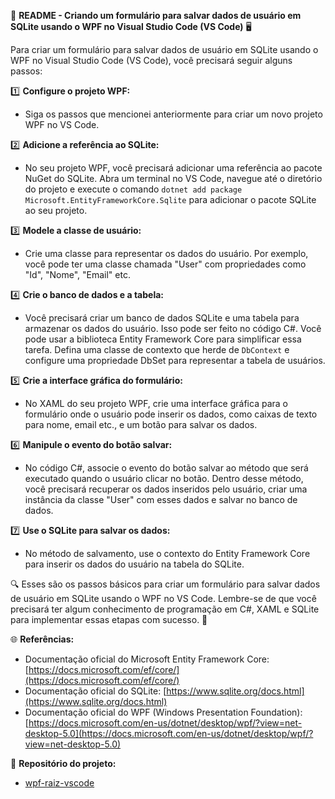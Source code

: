 📝 **README - Criando um formulário para salvar dados de usuário em SQLite usando o WPF no Visual Studio Code (VS Code)** 🖥️

Para criar um formulário para salvar dados de usuário em SQLite usando o WPF no Visual Studio Code (VS Code), você precisará seguir alguns passos:

1️⃣ **Configure o projeto WPF:**
   - Siga os passos que mencionei anteriormente para criar um novo projeto WPF no VS Code.

2️⃣ **Adicione a referência ao SQLite:**
   - No seu projeto WPF, você precisará adicionar uma referência ao pacote NuGet do SQLite. Abra um terminal no VS Code, navegue até o diretório do projeto e execute o comando `dotnet add package Microsoft.EntityFrameworkCore.Sqlite` para adicionar o pacote SQLite ao seu projeto.

3️⃣ **Modele a classe de usuário:**
   - Crie uma classe para representar os dados do usuário. Por exemplo, você pode ter uma classe chamada "User" com propriedades como "Id", "Nome", "Email" etc.

4️⃣ **Crie o banco de dados e a tabela:**
   - Você precisará criar um banco de dados SQLite e uma tabela para armazenar os dados do usuário. Isso pode ser feito no código C#. Você pode usar a biblioteca Entity Framework Core para simplificar essa tarefa. Defina uma classe de contexto que herde de `DbContext` e configure uma propriedade DbSet para representar a tabela de usuários.

5️⃣ **Crie a interface gráfica do formulário:**
   - No XAML do seu projeto WPF, crie uma interface gráfica para o formulário onde o usuário pode inserir os dados, como caixas de texto para nome, email etc., e um botão para salvar os dados.

6️⃣ **Manipule o evento do botão salvar:**
   - No código C#, associe o evento do botão salvar ao método que será executado quando o usuário clicar no botão. Dentro desse método, você precisará recuperar os dados inseridos pelo usuário, criar uma instância da classe "User" com esses dados e salvar no banco de dados.

7️⃣ **Use o SQLite para salvar os dados:**
   - No método de salvamento, use o contexto do Entity Framework Core para inserir os dados do usuário na tabela do SQLite.

🔍 Esses são os passos básicos para criar um formulário para salvar dados de usuário em SQLite usando o WPF no VS Code. Lembre-se de que você precisará ter algum conhecimento de programação em C#, XAML e SQLite para implementar essas etapas com sucesso. 🚀

🌐 **Referências:**
- Documentação oficial do Microsoft Entity Framework Core: [https://docs.microsoft.com/ef/core/](https://docs.microsoft.com/ef/core/)
- Documentação oficial do SQLite: [https://www.sqlite.org/docs.html](https://www.sqlite.org/docs.html)
- Documentação oficial do WPF (Windows Presentation Foundation): [https://docs.microsoft.com/en-us/dotnet/desktop/wpf/?view=net-desktop-5.0](https://docs.microsoft.com/en-us/dotnet/desktop/wpf/?view=net-desktop-5.0)

🔗 **Repositório do projeto:**
- [wpf-raiz-vscode](https://github.com/seu-usuario/wpf-raiz-vscode)

